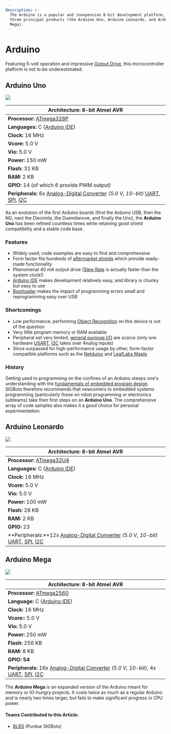 ```yaml
---
description: >-
  The Arduino is a popular and inexpensive 8-bit development platform, with
  three principal products (the Arduino Uno, Arduino Leonardo, and Arduino
  Mega).
---
```


# Arduino

Featuring 5-volt operation and impressive [Output Drive](../output-drive.md), this microcontroller platform is not to be underestimated.

## Arduino Uno

![](../../../.gitbook/assets/a000066\_featured\_5.jpg)

| **Architecture:** 8-bit Atmel AVR                                                                                                                       |
| ------------------------------------------------------------------------------------------------------------------------------------------------------- |
| **Processor:** [ATmega328P](http://ww1.microchip.com/downloads/en/DeviceDoc/ATmega48A-PA-88A-PA-168A-PA-328-P-DS-DS40002061A.pdf)                       |
| **Languages:** C ([Arduino IDE](https://www.arduino.cc/en/main/software))                                                                               |
| **Clock:** 16 MHz                                                                                                                                       |
| **Vcore:** 5.0 V                                                                                                                                        |
| **Vio:** 5.0 V                                                                                                                                          |
| **Power:** 150 mW                                                                                                                                       |
| **Flash:** 31 KB                                                                                                                                        |
| **RAM:** 2 KB                                                                                                                                           |
| **GPIO:** 14 (of which 6 provide PWM output)                                                                                                            |
| **Peripherals:** 6x [Analog-Digital Converter](../analog-digital-converter.md) _(5.0 V, 10-bit)_ [UART](../uart.md), [SPI](../spi.md), [I2C](../i2c.md) |

As an evolution of the first Arduino boards (first the Arduino USB, then the NG, next the Diecimila, the Duemilanove, and finally the Uno), the **Arduino Uno** has been refined countless times while retaining good shield compatibility and a stable code base.

### Features

* Widely used; code examples are easy to find and comprehensive
* Form factor fits hundreds of [aftermarket shields](http://www.shieldlist.org) which provide ready-made functionality
* Phenomenal 40 mA output drive ([Slew Rate](../slew-rate.md) is actually faster than the system clock!)
* [Arduino IDE](https://www.arduino.cc/en/Main/Software) makes development relatively easy, and library is chunky but easy to use
* [Bootloader](https://github.com/Optiboot/optiboot) makes the impact of programming errors small and reprogramming easy over USB

### Shortcomings

* Low performance; performing [Object Recognition](../../../software/object-recognition/) on this device is out of the question
* Very little program memory or RAM available
* Peripheral set very limited; [general purpose I/O](../gpio.md) are scarce (only one hardware [USART](../usart.md), [I2C](../i2c.md) takes over Analog inputs)
* Since surpassed for high-performance usage by other, form-factor compatible platforms such as the [Netduino](arduino.md) and [LeafLabs Maple](leaflabs-maple.md)

### History

Getting used to programming on the confines of an Arduino steeps one's understanding with the [fundamentals of embedded program design](../../../software/general/embedded-programming-tips.md). SIGBots therefore recommends that newcomers to embedded systems programming (particularly those on robot programming or electronics subteams) take their first steps on an **Arduino Uno**. The comprehensive array of code samples also makes it a good choice for personal experimentation.

## Arduino Leonardo

[![](https://phabricator.purduesigbots.com/file/data/ouywihroyrgzvjqbi3y7/PHID-FILE-rk4z6d5hciyjbx6kg3kd/processor\_arduino\_leonardo.jpg)](https://phabricator.purduesigbots.com/file/data/ouywihroyrgzvjqbi3y7/PHID-FILE-rk4z6d5hciyjbx6kg3kd/processor\_arduino\_leonardo.jpg)

| **Architecture:** 8-bit Atmel AVR                                                                                                                       |
| ------------------------------------------------------------------------------------------------------------------------------------------------------- |
| **Processor:** [ATmega32U4](http://arduino.cc/en/Main/ArduinoBoardLeonardo/)                                                                            |
| **Languages:** C ([Arduino IDE](https://www.arduino.cc/en/main/software))                                                                               |
| **Clock:** 16 MHz                                                                                                                                       |
| **Vcore:** 5.0 V                                                                                                                                        |
| **Vio:** 5.0 V                                                                                                                                          |
| **Power:** 100 mW                                                                                                                                       |
| **Flash:** 28 KB                                                                                                                                        |
| **RAM:** 2 KB                                                                                                                                           |
| **GPIO:** 23                                                                                                                                            |
| **Peripherals:**12x [Analog-Digital Converter](../analog-digital-converter.md) _(5.0 V, 10-bit)_ [UART](../uart.md), [SPI](../spi.md), [I2C](../i2c.md) |

## Arduino Mega

[![](https://phabricator.purduesigbots.com/file/data/tpu3rueuzkwjspqa2xzv/PHID-FILE-nclcbqoraveubpd544bb/processor\_arduino\_mega.jpg)](https://phabricator.purduesigbots.com/file/data/tpu3rueuzkwjspqa2xzv/PHID-FILE-nclcbqoraveubpd544bb/processor\_arduino\_mega.jpg)

| **Architecture:** 8-bit Atmel AVR                                                                                                                            |
| ------------------------------------------------------------------------------------------------------------------------------------------------------------ |
| **Processor:** [ATmega2560](http://arduino.cc/en/Main/ArduinoBoardMega2560/)                                                                                 |
| **Language:** C ([Arduino IDE](https://www.arduino.cc/en/main/software))                                                                                     |
| **Clock:** 16 MHz                                                                                                                                            |
| **Vcore::** 5.0 V                                                                                                                                            |
| **Vio:** 5.0 V                                                                                                                                               |
| **Power:** 250 mW                                                                                                                                            |
| **Flash:** 256 KB                                                                                                                                            |
| **RAM:** 8 KB                                                                                                                                                |
| **GPIO: 54**                                                                                                                                                 |
| **Peripherals:** 16x [Analog-Digital Converter](../analog-digital-converter.md) _(5.0 V, 10-bit)_, 4x [UART](../uart.md), [SPI](../spi.md), [I2C](../i2c.md) |

The **Arduino Mega** is an expanded version of the Arduino meant for memory or IO-hungry projects. It costs twice as much as a regular Arduino and is nearly two times larger, but fails to make significant progress in CPU power.

#### Teams Contributed to this Article:

* [BLRS](https://purduesigbots.com) (Purdue SIGBots)

